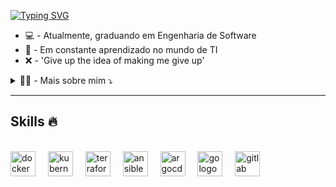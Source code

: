 <!-- Inicio -->

[![Typing SVG](https://readme-typing-svg.demolab.com?font=Inconsolata&pause=1000&color=65F74C&center=true&vCenter=true&random=false&width=435&lines=Hi%2C+I'm+Lucas+Santos!+%F0%9F%A4%98;Site+Reliability+Engineer+%7C+DevOps;Plataform+Engineer)](https://git.io/typing-svg)

* 💻 - Atualmente, graduando em Engenharia de Software
* 🚧 - Em constante aprendizado no mundo de TI
* ❌ - 'Give up the idea of ​​making me give up'
  
<details>
  <summary>👨‍💻 - Mais sobre mim ⤵️</summary>
    
  * Me chamo Lucas Santos, sou natural do Rio de Janeiro e possuo 10 anos de experiência na área da tecnologia. Durante minha carreira, passei por diversas áreas, sendo que a que mais me identifiquei foi como SRE/DevOps.
    Meu início em TI foi atuando como consultor técnico. Após isso, com determinação, cheguei à área de desenvolvimento de sistemas como back-end. Por último, encontrei minha realização profissional na área de SRE/DevOps.

* Minha principal missão como DevOps é, integrar e otimizar processos de desenvolvimento e operações de TI, afim, de melhorar a eficiência, reduzir o tempo de entrega, e aumentar a qualidade de Software. 

* Em busca de minha primeira certificação AWS, tenho como objetivo estar em constante estudo para me tornar um arquiteto de soluções. 
</details>

----

## Skills 🔥

<br clear="both">

<div align="left">
  <img src="https://cdn.jsdelivr.net/gh/devicons/devicon/icons/docker/docker-original.svg" height="40" alt="docker logo"  />
  <img width="12" />
  <img src="https://cdn.jsdelivr.net/gh/devicons/devicon/icons/kubernetes/kubernetes-plain.svg" height="40" alt="kubernetes logo"  />
  <img width="12" />
  <img src="https://cdn.jsdelivr.net/gh/devicons/devicon/icons/terraform/terraform-original.svg" height="40" alt="terraform logo"  />
  <img width="12" />
  <img src="https://cdn.jsdelivr.net/gh/devicons/devicon/icons/ansible/ansible-original.svg" height="40" alt="ansible logo"  />
  <img width="12" />
  <img src="https://cdn.jsdelivr.net/gh/devicons/devicon/icons/argocd/argocd-original.svg" height="40" alt="argocd logo"  />
  <img width="12" />
  <img src="https://cdn.jsdelivr.net/gh/devicons/devicon/icons/go/go-original.svg" height="40" alt="go logo"  />
  <img width="12" />
  <img src="https://cdn.jsdelivr.net/gh/devicons/devicon/icons/gitlab/gitlab-original.svg" height="40" alt="gitlab logo"  />
</div>

###

